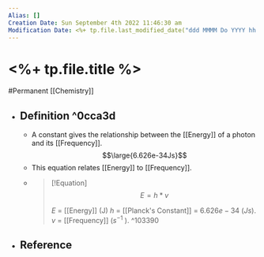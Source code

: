 ```yaml
---
Alias: []
Creation Date: Sun September 4th 2022 11:46:30 am 
Modification Date: <%+ tp.file.last_modified_date("ddd MMMM Do YYYY hh:mm:ss a") %>
---
```

# <%+ tp.file.title %>
#Permanent [[Chemistry]]

- ## Definition ^0cca3d
	- A constant gives the relationship between the [[Energy]] of a photon and its [[Frequency]].
	  $$\large{6.626e-34Js}$$
	- This equation relates [[Energy]] to [[Frequency]].
	- > [!Equation]
	  > $$E=h*v$$
	  > 
	  > $E$ = [[Energy]] (J)
	  > $h$ = [[Planck's Constant]] = $6.626e-34$ ($Js$).
	  > $v$ = [[Frequency]] ($s^{-1}$ ). ^103390
- ## Reference